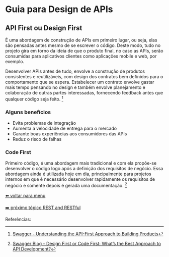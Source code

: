 # Guia para Design de APIs

## API First ou Design First

É uma abordagem de construção de APIs em primeiro lugar, ou seja, elas são pensadas antes mesmo de se escrever o código. Deste modo, tudo no projeto gira em torno da ideia de que o produto final, no caso as APIs, serão consumidas para aplicativos clientes como aplicações mobile e web, por exemplo.

Desenvolver APIs antes de tudo, envolve a construção de produtos consistentes e reutilizáveis, com design dos contratos bem definidos para o comportamento que se espera. Estabelecer um contrato envolve gastar mais tempo pensando no design e também envolve planejamento e colaboração de outras partes interessadas, fornecendo feedback antes que qualquer código seja feito. [^1]

### Alguns benefícios

- Evita problemas de integração
- Aumenta a velocidade de entrega para o mercado
- Garante boas experiências aos consumidores das APIs
- Reduz o risco de falhas


### Code First

Primeiro código, é uma abordagem mais tradicional e com ela propõe-se desenvolver o código logo após a definição dos requisitos de negócio. Essa abordagem ainda é utilizada hoje em dia, principalmente para projetos internos em que é necessário desenvolver rapidamente os requisitos de negócio e somente depois é gerada uma documentação. [^2]

[⬅️ voltar para menu](index.md)

[➡️ próximo tópico REST and RESTful]()

Referências:

[^1]: [Swagger - Understanding  the API-First Approach to Building Products](https://swagger.io/resources/articles/adopting-an-api-first-approach/)
[^2]: [Swagger Blog - Design First or Code First: What’s the Best Approach to API Development?](https://swagger.io/blog/api-design/design-first-or-code-first-api-development/)
